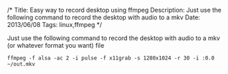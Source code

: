 /*
Title: Easy way to record desktop using ffmpeg
Description: Just use the following command to record the desktop with audio to a mkv
Date: 2013/06/08
Tags: linux,ffmpeg
*/

Just use the following command to record the desktop with audio to a mkv (or whatever format you want) file


```
ffmpeg -f alsa -ac 2 -i pulse -f x11grab -s 1280x1024 -r 30 -i :0.0 ~/out.mkv
```



